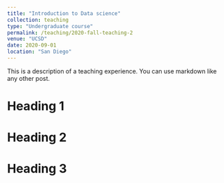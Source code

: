 ```yaml
---
title: "Introduction to Data science"
collection: teaching
type: "Undergraduate course"
permalink: /teaching/2020-fall-teaching-2
venue: "UCSD"
date: 2020-09-01
location: "San Diego"
---
```


This is a description of a teaching experience. You can use markdown like any other post.

Heading 1
======

Heading 2
======

Heading 3
======
